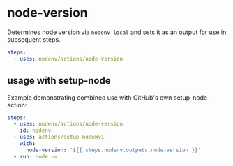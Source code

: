 # node-version

Determines node version via `nodenv local` and sets it as an output for use in subsequent steps.

```yml
steps:
  - uses: nodenv/actions/node-version
```

## usage with setup-node

Example demonstrating combined use with GitHub's own setup-node action:

```yml
steps:
  - uses: nodenv/actions/node-version
    id: nodenv
  - uses: actions/setup-node@v1
    with:
      node-version: '${{ steps.nodenv.outputs.node-version }}'
  - run: node -v
```
